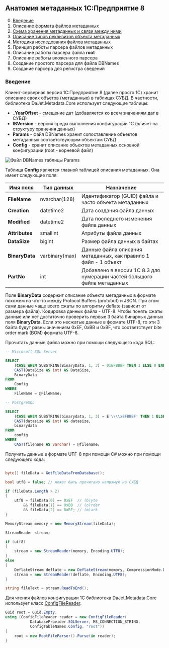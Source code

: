 ## Анатомия метаданных 1С:Предприятие 8

0. [Введение](#введение)
1. [Описание формата файлов метаданных](https://github.com/zhichkin/dajet-metadata-core/blob/main/doc/format-description/README.md)
2. [Схема хранения метаданных и связи между ними](https://github.com/zhichkin/dajet-metadata-core/blob/main/doc/metadata-storage/README.md)
3. [Описание типов реквизитов объекта метаданных](https://github.com/zhichkin/dajet-metadata-core/blob/main/doc/datatypes-description/README.md)
4. [Методика исследования файлов метаданных](https://github.com/zhichkin/dajet-metadata-core/blob/main/doc/reverse-engineering/README.md)
5. Принцип работы парсера файлов метаданных
6. Описание работы парсера файла **root**
7. Описание работы вложенного парсера
8. Создание простого парсера для файла DBNames
9. Создание парсера для регистра сведений

### Введение

Клиент-серверная версия 1С:Предприятие 8 (далее просто 1С) хранит описание своих объетов (метаданные)
в таблицах СУБД. В частности, библиотека DaJet.Metadata.Core использует следующие таблицы:
- **_YearOffset** - смещение дат (добавляется ко всем значениям дат в СУБД)
- **IBVersion** - версия среды выполнения конфигурации 1С (влияет на структуру хранения данных)
- **Params** - файл DBNames хранит сопоставление объектов метаданных соответствующим объектам СУБД
- **Config** - хранит описание объектов метаданных основной конфигурации (root - корневой файл)

![Файл DBNames таблицы Params](https://github.com/zhichkin/dajet-metadata-core/blob/main/img/params_dbnames.png)

Таблица **Config** является главной таблицей описания метаданных. Она имеет следующие поля:

| **Имя поля**   | **Тип данных** | **Назначение**                                 |
|----------------|----------------|------------------------------------------------|
| **FileName**   | nvarchar(128)  | Идентификатор (GUID) файла и часто объекта метаданных |
| **Creation**   | datetime2      | Дата создания файла данных |
| **Modified**   | datetime2      | Дата последнего изменения файла данных |
| **Attributes** | smallint       | Атрибуты файла данных |
| **DataSize**   | bigint         | Размер файла данных в байтах |
| **BinaryData** | varbinary(max) | Данные файла описания метаданных, как правило 1 файл - 1 объект |
| **PartNo**     | int            | Добавлено в версии 1С 8.3 для нумерации частей большого файла метаданных |

Поле **BinaryData** содержит описание объекта метаданных в формате похожем на что-то между Protocol Buffers
(protobuf) и JSON. При этом сами данные чаще всего сжаты по алгоритму deflate (зависит от размера файла).
Кодировка данных файла - UTF-8. Чтобы понять сжаты данные или нет достаточно проверить первые 3 байта
бинарных данных поля **BinaryData**. Если это несжатые данные в формате UTF-8, то эти 3 байта будут равны
значениям 0xEF, 0xBB и 0xBF, что соответствует bite order mark (BOM) формата UTF-8.

Прочитать данные файла можно при помощи следующего кода SQL:

```SQL
-- Microsoft SQL Server

SELECT
    (CASE WHEN SUBSTRING(BinaryData, 1, 3) = 0xEFBBBF THEN 1 ELSE 0 END) AS UTF8,
    CAST(DataSize AS int) AS DataSize,
    BinaryData
FROM
    Config
WHERE
    FileName = @FileName;

-- PostgreSQL

SELECT
    (CASE WHEN SUBSTRING(binarydata, 1, 3) = E'\\\\xEFBBBF' THEN 1 ELSE 0 END) AS UTF8,
    CAST(datasize AS int) AS datasize,
    binarydata
FROM
    config
WHERE
    CAST(filename AS varchar) = @filename;
```

Получить данные в формате UTF-8 при помощи C# можно при помощи следующего кода:

```C#

byte[] fileData = GetFileDataFromDatabase();

bool utf8 = false; // может быть прочитано напрямую из СУБД

if (fileData.Length > 2)
{
    utf8 = fileData[0] == 0xEF  // (b)yte
        && fileData[1] == 0xBB  // (o)rder
        && fileData[2] == 0xBF; // (m)ark
}

MemoryStream memory = new MemoryStream(fileData);

StreamReader stream;

if (utf8)
{
    stream = new StreamReader(memory, Encoding.UTF8);
}
else
{
    DeflateStream deflate = new DeflateStream(memory, CompressionMode.Decompress);
    stream = new StreamReader(deflate, Encoding.UTF8);
}

string fileText = stream.ReadToEnd();

```

Для чтения файлов конфигурации 1С библиотека DaJet.Metadata.Core использует класс
[ConfigFileReader](https://github.com/zhichkin/dajet-metadata-core/blob/main/src/dajet-metadata-core/core/ConfigFileReader.cs).

```C#
Guid root = Guid.Empty;
using (ConfigFileReader reader = new ConfigFileReader(
           DatabaseProvider.SQLServer, MS_CONNECTION_STRING,
           ConfigTableNames.Config, "root"))
{
    root = new RootFileParser().Parse(in reader);
}
```

